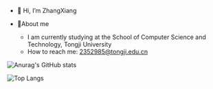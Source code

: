 - 👋 Hi, I’m ZhangXiang

- 🌱About me
  - I am currently studying at the School of Computer Science and Technology, Tongji University
  - How to reach me: 2352985@tongji.edu.cn

![Anurag's GitHub stats](https://github-readme-stats.vercel.app/api?username=Muoow&hide=contribs,prs)

![Top Langs](https://github-readme-stats.vercel.app/api/top-langs/?username=Muoow&layout=compact&theme=default)

